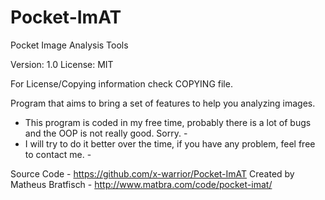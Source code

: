 Pocket-ImAT
===========

Pocket Image Analysis Tools

Version: 1.0
License: MIT

For License/Copying information check COPYING file.

Program that aims to bring a set of features to help you analyzing images.

- This program is coded in my free time, probably there is a lot of bugs and the OOP is not really good. Sorry. - 
- I will try to do it better over the time, if you have any problem, feel free to contact me. -

Source Code - https://github.com/x-warrior/Pocket-ImAT
Created by Matheus Bratfisch - http://www.matbra.com/code/pocket-imat/

